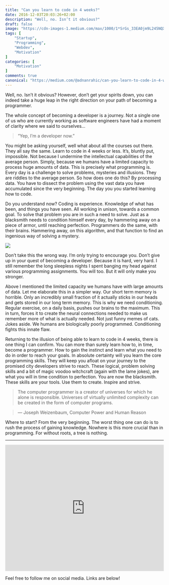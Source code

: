 ```yaml
---
title: "Can you learn to code in 4 weeks?"
date: 2016-12-03T20:03:26+02:00
description: "Well, no. Isn’t it obvious?"
draft: false
image: "https://cdn-images-1.medium.com/max/1000/1*SrGs_33EA0jm9L245NQXug.jpeg"
tags: [
    "Startup",
    "Programming",
    "Webdev",
    "Motivation"
]
categories: [
    "Motivation"
]
comments: true
canonical: "https://medium.com/@adnanrahic/can-you-learn-to-code-in-4-weeks-a68441205ddd"
---
```


Well, no. Isn’t it obvious? However, don’t get your spirits down, you can indeed take a huge leap in the right direction on your path of becoming a programmer.


The whole concept of becoming a developer is a journey. Not a single one of us who are currently working as software engineers have had a moment of clarity where we said to ourselves…

> “Yep, I’m a developer now.”

You might be asking yourself, well what about all the courses out there. They all say the same. Learn to code in 4 weeks or less. It’s, bluntly put, impossible. Not because I undermine the intellectual capabilities of the average person. Simply, because we humans have a limited capacity to process huge amounts of data. This is precisely what programming is. Every day is a challenge to solve problems, mysteries and illusions. They are riddles to the average person. So how does one do this? By processing data. You have to dissect the problem using the vast data you have accumulated since the very beginning. The day you you started learning how to code.

Do you understand now? Coding is experience. Knowledge of what has been, and things you have seen. All working in unison, towards a common goal. To solve that problem you are in such a need to solve. Just as a blacksmith needs to condition himself every day, by hammering away on a piece of armor, until reaching perfection. Programmers do the same, with their brains. Hammering away, on this algorithm, and that function to find an ingenious way of solving a mystery.

<img class="b-lazy" data-src="https://cdn-images-1.medium.com/max/1000/1*Yk6A5CY6bzvvAyDT9f5YzQ.jpeg" src="/img/loading.svg">

Don’t take this the wrong way. I’m only trying to encourage you. Don’t give up in your quest of becoming a developer. Because it is hard, very hard. I still remember the long sleepless nights I spent banging my head against various programming assignments. You will too. But it will only make you stronger.

Above I mentioned the limited capacity we humans have with large amounts of data. Let me elaborate this in a simpler way. Our short term memory is horrible. Only an incredibly small fraction of it actually sticks in our heads and gets stored in our long term memory. This is why we need conditioning. Regular exercise, on a daily basis, pushes our brains to the maximum. This in turn, forces it to create the neural connections needed to make us remember more of what is actually needed. Not just funny memes of cats. Jokes aside. We humans are biologically poorly programmed. Conditioning fights this innate flaw.

Returning to the illusion of being able to learn to code in 4 weeks, there is one thing I can confirm. You can more than surely learn how to, in time, become a programmer. How to gain the instinct and learn what you need to do in order to reach your goals. In absolute certainty will you learn the core programming skills. They will keep you afloat on your journey to the promised city developers strive to reach. These logical, problem solving skills and a bit of magic voodoo witchcraft (again with the lame jokes), are what you will in time condition to perfection. You are now the blacksmith. These skills are your tools. Use them to create. Inspire and strive.

> The computer programmer is a creator of universes for which he alone is responsible. Universes of virtually unlimited complexity can be created in the form of computer programs. 

> — Joseph Weizenbaum, Computer Power and Human Reason

Where to start? From the very beginning. The worst thing one can do is to rush the process of gaining knowledge. Nowhere is this more crucial than in programming. For without roots, a tree is nothing.

---

<iframe src="https://upscri.be/b6f3d5?as_embed" height="400" frameborder="0" style="width:100%;max-width:800px;margin:0 auto;"></iframe>

Feel free to follow me on social media. Links are below!
